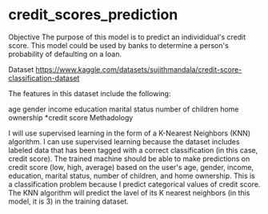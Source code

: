 # credit_scores_prediction
Objective The purpose of this model is to predict an individidual's credit score. This model could be used by banks to determine a person's probability of defaulting on a loan.

Dataset https://www.kaggle.com/datasets/sujithmandala/credit-score-classification-dataset

The features in this dataset include the following:

age
gender
income
education
marital status
number of children
home ownership *credit score
Methadology

I will use supervised learning in the form of a K-Nearest Neighbors (KNN) algorithm. I can use supervised learning because the dataset includes labeled data that has been tagged with a correct classification (in this case, credit score). The trained machine should be able to make predictions on credit score (low, high, average) based on the user's age, gender, income, education, marital status, number of children, and home ownership. This is a classification problem because I predict categorical values of credit score. The KNN algorithm will predict the lavel of its K nearest neighbors (in this model, it is 3) in the training dataset.
